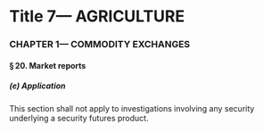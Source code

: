 
# Title 7— AGRICULTURE
### CHAPTER 1— COMMODITY EXCHANGES
#### § 20. Market reports
##### (e) Application

This section shall not apply to investigations involving any security underlying a security futures product.
